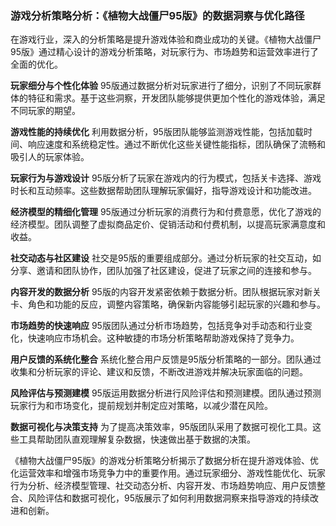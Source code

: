 ### 游戏分析策略分析：《植物大战僵尸95版》的数据洞察与优化路径

在游戏行业，深入的分析策略是提升游戏体验和商业成功的关键。《植物大战僵尸95版》通过精心设计的游戏分析策略，对玩家行为、市场趋势和运营效率进行了全面的优化。

**玩家细分与个性化体验**
95版通过数据分析对玩家进行了细分，识别了不同玩家群体的特征和需求。基于这些洞察，开发团队能够提供更加个性化的游戏体验，满足不同玩家的期望。

**游戏性能的持续优化**
利用数据分析，95版团队能够监测游戏性能，包括加载时间、响应速度和系统稳定性。通过不断优化这些关键性能指标，团队确保了流畅和吸引人的玩家体验。

**玩家行为与游戏设计**
95版分析了玩家在游戏内的行为模式，包括关卡选择、游戏时长和互动频率。这些数据帮助团队理解玩家偏好，指导游戏设计和功能改进。

**经济模型的精细化管理**
95版通过分析玩家的消费行为和付费意愿，优化了游戏的经济模型。团队调整了虚拟商品定价、促销活动和付费机制，以提高玩家满意度和收益。

**社交动态与社区建设**
社交是95版的重要组成部分。通过分析玩家的社交互动，如分享、邀请和团队协作，团队加强了社区建设，促进了玩家之间的连接和参与。

**内容开发的数据分析**
95版的内容开发紧密依赖于数据分析。团队根据玩家对新关卡、角色和功能的反应，调整内容策略，确保新内容能够引起玩家的兴趣和参与。

**市场趋势的快速响应**
95版团队通过分析市场趋势，包括竞争对手动态和行业变化，快速响应市场机会。这种敏捷的市场分析策略帮助游戏保持了竞争力。

**用户反馈的系统化整合**
系统化整合用户反馈是95版分析策略的一部分。团队通过收集和分析玩家的评论、建议和反馈，不断改进游戏并解决玩家面临的问题。

**风险评估与预测建模**
95版运用数据分析进行风险评估和预测建模。团队通过预测玩家行为和市场变化，提前规划并制定应对策略，以减少潜在风险。

**数据可视化与决策支持**
为了提高决策效率，95版团队采用了数据可视化工具。这些工具帮助团队直观理解复杂数据，快速做出基于数据的决策。

《植物大战僵尸95版》的游戏分析策略分析揭示了数据分析在提升游戏体验、优化运营效率和增强市场竞争力中的重要作用。通过玩家细分、游戏性能优化、玩家行为分析、经济模型管理、社交动态分析、内容开发、市场趋势响应、用户反馈整合、风险评估和数据可视化，95版展示了如何利用数据洞察来指导游戏的持续改进和创新。